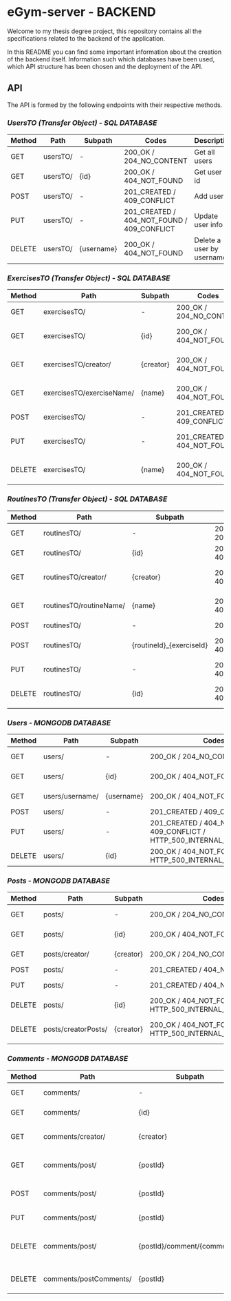 # **eGym-server - BACKEND**
Welcome to my thesis degree project, this repository contains all the specifications related to the backend of the application.

In this README you can find some important information about the creation of the backend itself. Information such which databases have been used, which API structure has been chosen and the deployment of the API.

## **API**
The API is formed by the following endpoints with their respective methods.

### ***UsersTO (Transfer Object)** - SQL DATABASE*
| Method | Path        | Subpath       | Codes | Description |
|---------|----------|-------------|--------|--------|
| GET       | usersTO/ | -                    | 200_OK / 204_NO_CONTENT | Get all users |
| GET       | usersTO/ | {id}                | 200_OK / 404_NOT_FOUND | Get user by id |
| POST    | usersTO/ | -                     | 201_CREATED / 409_CONFLICT | Add user |
| PUT       | usersTO/ | -                    | 201_CREATED / 404_NOT_FOUND / 409_CONFLICT | Update user info |
| DELETE | usersTO/ | {username}  | 200_OK / 404_NOT_FOUND | Delete a user by username |


### ***ExercisesTO (Transfer Object)** - SQL DATABASE*
| Method | Path        | Subpath       | Codes | Description |
|---------|----------|-------------|--------|--------|
| GET       | exercisesTO/ | -                    | 200_OK / 204_NO_CONTENT | Get all exercises |
| GET       | exercisesTO/ | {id}                | 200_OK / 404_NOT_FOUND | Get exercise by id |
| GET       | exercisesTO/creator/ | {creator}                | 200_OK / 404_NOT_FOUND | Get exercises by creator |
| GET       | exercisesTO/exerciseName/ | {name}                | 200_OK / 404_NOT_FOUND | Get exercises by name |
| POST    | exercisesTO/ | -                     | 201_CREATED / 409_CONFLICT | Add exercise |
| PUT       | exercisesTO/ | -                    | 201_CREATED / 404_NOT_FOUND | Update exercise info |
| DELETE | exercisesTO/ | {name}  | 200_OK / 404_NOT_FOUND | Delete an exercise by name |


### ***RoutinesTO (Transfer Object)** - SQL DATABASE*
| Method | Path        | Subpath       | Codes | Description |
|---------|----------|-------------|--------|--------|
| GET       | routinesTO/ | -                    | 200_OK / 204_NO_CONTENT | Get all routines |
| GET       | routinesTO/ | {id}                | 200_OK / 404_NOT_FOUND | Get routine by id |
| GET       | routinesTO/creator/ | {creator}                | 200_OK / 404_NOT_FOUND | Get routines by creator |
| GET       | routinesTO/routineName/ | {name}                | 200_OK / 404_NOT_FOUND | Get routines by name |
| POST    | routinesTO/ | -                     | 201_CREATED | Add routine |
| POST    | routinesTO/ | {routineId}_{exerciseId}                     | 201_CREATED / 409_CONFLICT | Add exercise to routine |
| PUT       | routinesTO/ | -                    | 201_CREATED / 404_NOT_FOUND | Update routine info |
| DELETE | routinesTO/ | {id}  | 200_OK / 404_NOT_FOUND | Delete a routine by id |


### ***Users** - MONGODB DATABASE*
| Method | Path        | Subpath       | Codes | Description |
|---------|----------|-------------|--------|--------|
| GET       | users/ | -                    | 200_OK / 204_NO_CONTENT | Get all users |
| GET       | users/ | {id}                | 200_OK / 404_NOT_FOUND | Get user by id |
| GET       | users/username/ | {username}                | 200_OK / 404_NOT_FOUND | Get user by username |
| POST    | users/ | -                     | 201_CREATED / 409_CONFLICT | Add user |
| PUT       | users/ | -                    | 201_CREATED / 404_NOT_FOUND / 409_CONFLICT / HTTP_500_INTERNAL_SERVER_ERROR | Update user info |
| DELETE | users/ | {id}  | 200_OK / 404_NOT_FOUND / HTTP_500_INTERNAL_SERVER_ERROR | Delete a user by id |


### ***Posts** - MONGODB DATABASE*
| Method | Path        | Subpath       | Codes | Description |
|---------|----------|-------------|--------|--------|
| GET       | posts/ | -                    | 200_OK / 204_NO_CONTENT | Get all posts |
| GET       | posts/ | {id}                | 200_OK / 404_NOT_FOUND | Get post by id |
| GET       | posts/creator/ | {creator}    | 200_OK / 204_NO_CONTENT | Get posts by creator |
| POST    | posts/ | -                     | 201_CREATED / 404_NOT_FOUND | Add post |
| PUT       | posts/ | -                    | 201_CREATED / 404_NOT_FOUND | Update user info |
| DELETE | posts/ | {id}  | 200_OK / 404_NOT_FOUND / HTTP_500_INTERNAL_SERVER_ERROR | Delete a post by id |
| DELETE | posts/creatorPosts/ | {creator}  | 200_OK / 404_NOT_FOUND / HTTP_500_INTERNAL_SERVER_ERROR | Delete creator's posts |


### ***Comments** - MONGODB DATABASE*
| Method | Path        | Subpath       | Codes | Description |
|---------|----------|-------------|--------|--------|
| GET       | comments/ | -                    | 200_OK / 204_NO_CONTENT | Get all comments |
| GET       | comments/ | {id}                | 200_OK / 404_NOT_FOUND | Get post by id |
| GET       | comments/creator/ | {creator}    | 200_OK / 204_NO_CONTENT / 404_NOT_FOUND | Get comments by creator |
| GET       | comments/post/ | {postId}    | 200_OK / 204_NO_CONTENT / 404_NOT_FOUND | Get comments by post |
| POST    | comments/post/ | {postId}      | 201_CREATED / 404_NOT_FOUND / HTTP_500_INTERNAL_SERVER_ERROR | Add comment to post |
| PUT       | comments/post/ | {postId}    | 201_CREATED / 404_NOT_FOUND / HTTP_500_INTERNAL_SERVER_ERROR | Update comment |
| DELETE | comments/post/ | {postId}/comment/{commentId}  | 200_OK / 404_NOT_FOUND / HTTP_500_INTERNAL_SERVER_ERROR | Delete a comment from post by id |
| DELETE | comments/postComments/ | {postId}  | 200_OK / 404_NOT_FOUND / HTTP_500_INTERNAL_SERVER_ERROR | Delete post's comments |
